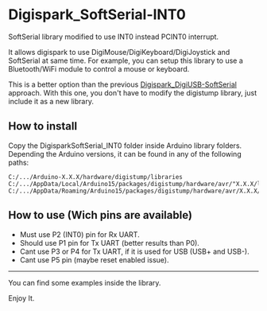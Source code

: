 # Digispark_SoftSerial-INT0

SoftSerial library modified to use INT0 instead PCINT0 interrupt.

It allows digispark to use DigiMouse/DigiKeyboard/DigiJoystick and SoftSerial at same time. For example, you can setup this library to use a Bluetooth/WiFi module to control a mouse or keyboard.

This is a better option than the previous [Digispark_DigiUSB-SoftSerial](https://github.com/J-Rios/Digispark_DigiUSB-SoftSerial) approach. With this one, you don't have to modify the digistump library, just include it as a new library.

## How to install

Copy the DigisparkSoftSerial_INT0 folder inside Arduino library folders.  
Depending the Arduino versions, it can be found in any of the following paths:

```text
C:/.../Arduino-X.X.X/hardware/digistump/libraries
C:/.../AppData/Local/Arduino15/packages/digistump/hardware/avr/"X.X.X/libraries
C:/.../AppData/Roaming/Arduino15/packages/digistump/hardware/avr/X.X.X/libraries
```

## How to use (Wich pins are available)

- Must use P2 (INT0) pin for Rx UART.
- Should use P1 pin for Tx UART (better results than P0).
- Cant use P3 or P4 for Tx UART, if it is used for USB (USB+ and USB-).
- Cant use P5 pin (maybe reset enabled issue).

---

You can find some examples inside the library.

Enjoy It.
